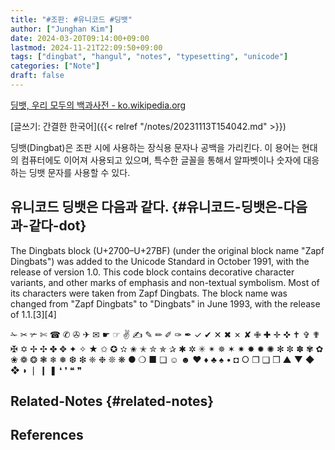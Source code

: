 ```yaml
---
title: "#조판: #유니코드 #딩뱃"
author: ["Junghan Kim"]
date: 2024-03-20T09:14:00+09:00
lastmod: 2024-11-21T22:09:50+09:00
tags: ["dingbat", "hangul", "notes", "typesetting", "unicode"]
categories: ["Note"]
draft: false
---
```


[딩뱃, 우리 모두의 백과사전 - ko.wikipedia.org](https://ko.wikipedia.org/wiki/%EB%94%A9%EB%B1%83)

[글쓰기: 간결한 한국어]({{< relref "/notes/20231113T154042.md" >}})

딩뱃(Dingbat)은 조판 시에 사용하는 장식용 문자나 공백을 가리킨다. 이 용어는 현대의 컴퓨터에도 이어져 사용되고 있으며, 특수한 글꼴을 통해서 알파벳이나 숫자에 대응하는 딩뱃 문자를 사용할 수 있다.


## 유니코드 딩뱃은 다음과 같다. {#유니코드-딩뱃은-다음과-같다-dot}

The Dingbats block (U+2700–U+27BF) (under the original block name "Zapf Dingbats") was added to the Unicode Standard in October 1991, with the release of version 1.0. This code block contains decorative character variants, and other marks of emphasis and non-textual symbolism. Most of its characters were taken from Zapf Dingbats. The block name was changed from "Zapf Dingbats" to "Dingbats" in June 1993, with the release of 1.1.[3][4]

✁ ✂ ✃ ✄ ☎ ✆ ✇ ✈ ✉ ☛ ☞ ✌ ✍ ✎ ✏ ✐ ✑ ✒ ✓ ✔ ✕ ✖ ✗ ✘ ✙ ✚ ✛ ✜ ✝ ✞ ✟ ✠ ✡ ✢ ✣ ✤ ✥ ✦ ✧ ★ ✩ ✪ ✫ ✬ ✭ ✮ ✯ ✰ ✱ ✲ ✳ ✴ ✵ ✶ ✷ ✸ ✹ ✺ ✻ ✼ ✽ ✾ ✿ ❀ ❁ ❂ ❃ ❄ ❅ ❆ ❇ ❈ ❉ ❊ ❋ ● ❍ ■ ❏ ☺ ☻ ♥ ♦ ♣ ♠ • ◘ ○ ❐ ❑ ❒ ▲ ▼ ◆ ❖ ◗ ❘ ❙ ❚ ❛ ❜ ❝ ❞


## Related-Notes {#related-notes}

## References

<style>.csl-entry{text-indent: -1.5em; margin-left: 1.5em;}</style><div class="csl-bib-body">
</div>
